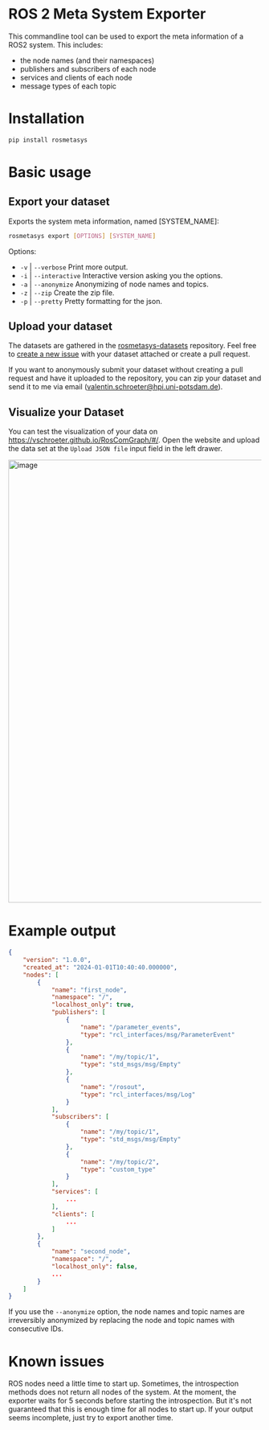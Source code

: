 # ROS 2 Meta System Exporter

This commandline tool can be used to export the meta information of a ROS2 system.
This includes:
- the node names (and their namespaces)
- publishers and subscribers of each node
- services and clients of each node
- message types of each topic

# Installation

```bash
pip install rosmetasys
```

# Basic usage

## Export your dataset

Exports the system meta information, named [SYSTEM_NAME]:

```bash
rosmetasys export [OPTIONS] [SYSTEM_NAME]
```

Options:
  - `-v` | `--verbose`      Print more output.
  - `-i` | `--interactive`  Interactive version asking you the options.
  - `-a` | `--anonymize`    Anonymizing of node names and topics.
  - `-z` | `--zip`          Create the zip file.
  - `-p` | `--pretty`       Pretty formatting for the json.

## Upload your dataset

The datasets are gathered in the [rosmetasys-datasets](https://github.com/vschroeter/rosmetasys-datasets) repository. 
Feel free to [create a new issue](https://github.com/vschroeter/rosmetasys-datasets/issues/new?assignees=vschroeter&labels=dataset&projects=&template=providing-a-new-dataset-.md&title=%5BDATASET%5D+New+dataset) with your dataset attached or create a pull request.

If you want to anonymously submit your dataset without creating a pull request and have it uploaded to the repository, you can zip your dataset and send it to me via email (valentin.schroeter@hpi.uni-potsdam.de). 

## Visualize your Dataset

You can test the visualization of your data on https://vschroeter.github.io/RosComGraph/#/.
Open the website and upload the data set at the `Upload JSON file` input field in the left drawer.

<img width="881" alt="image" src="https://github.com/user-attachments/assets/e6a3b8ba-3035-49d2-b3c9-00651f907a43">

# Example output

```json
{
    "version": "1.0.0",
    "created_at": "2024-01-01T10:40:40.000000",
    "nodes": [
        {
            "name": "first_node",
            "namespace": "/",
            "localhost_only": true,
            "publishers": [
                {
                    "name": "/parameter_events",
                    "type": "rcl_interfaces/msg/ParameterEvent"
                },
                {
                    "name": "/my/topic/1",
                    "type": "std_msgs/msg/Empty"
                },
                {
                    "name": "/rosout",
                    "type": "rcl_interfaces/msg/Log"
                }
            ],
            "subscribers": [
                {
                    "name": "/my/topic/1",
                    "type": "std_msgs/msg/Empty"
                },
                {
                    "name": "/my/topic/2",
                    "type": "custom_type"
                }
            ],
            "services": [
                ...
            ],
            "clients": [
                ...
            ]
        },
        {
            "name": "second_node",
            "namespace": "/",
            "localhost_only": false,
            ...
        }
    ]
}

```

If you use the `--anonymize` option, the node names and topic names are irreversibly anonymized by replacing the node and topic names with consecutive IDs.

# Known issues

ROS nodes need a little time to start up. Sometimes, the introspection methods does not return all nodes of the system.
At the moment, the exporter waits for 5 seconds before starting the introspection.
But it's not guaranteed that this is enough time for all nodes to start up.
If your output seems incomplete, just try to export another time.
